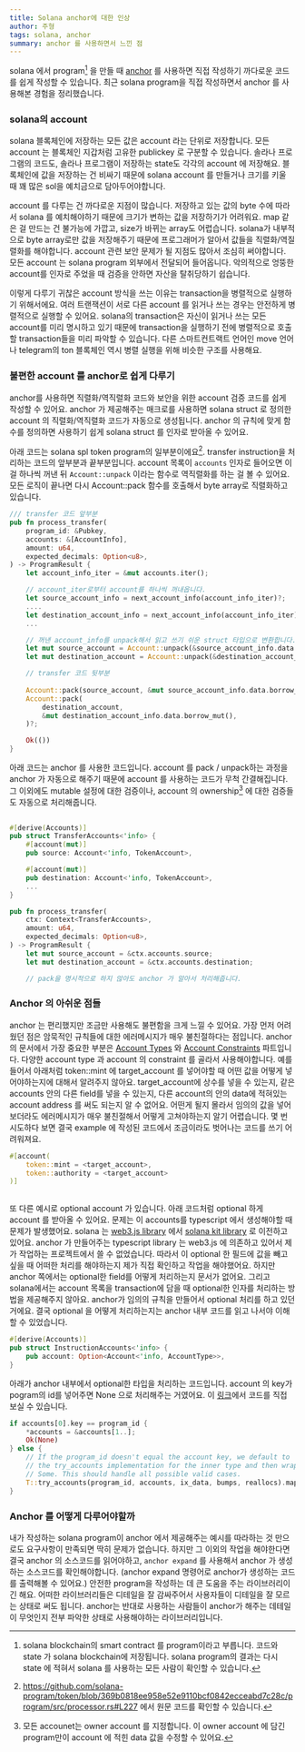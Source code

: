 ```yaml
---
title: Solana anchor에 대한 인상
author: 주형
tags: solana, anchor
summary: anchor 를 사용하면서 느낀 점
---
```


solana 에서 program[^1] 을 만들 때 [anchor](https://www.anchor-lang.com/docs) 를 사용하면 직접 작성하기 까다로운 코드를 쉽게 작성할 수 있습니다. 최근 solana program을 직접 작성하면서 anchor 를 사용해본 경험을 정리했습니다.

### solana의 account
solana 블록체인에 저장하는 모든 값은 account 라는 단위로 저장합니다. 모든 account 는 블록체인 지갑처럼 고유한 publickey 로 구분할 수 있습니다. 솔라나 프로그램의 코드도, 솔라나 프로그램이 저장하는 state도 각각의 account 에 저장해요. 블록체인에 값을 저장하는 건 비싸기 때문에 solana account 를 만들거나 크기를 키울 때 꽤 많은 sol을 예치금으로 담아두어야합니다.

account 를 다루는 건 까다로운 지점이 많습니다. 저장하고 있는 값의 byte 수에 따라서 solana 를 예치해야하기 때문에 크기가 변하는 값을 저장하기가 어려워요. map 같은 걸 만드는 건 불가능에 가깝고, size가 바뀌는 array도 어렵습니다. solana가 내부적으로 byte array로만 값을 저장해주기 때문에 프로그래머가 알아서 값들을 직렬화/역질렬화를 해야합니다. account 관련 보안 문제가 될 지점도 많아서 조심히 써야합니다. 모든 account 는 solana program 외부에서 전달되어 들어옵니다. 악의적으로 엉뚱한 account를 인자로 주었을 때 검증을 안하면 자산을 탈취당하기 쉽습니다.

이렇게 다루기 귀찮은 account 방식을 쓰는 이유는 transaction을 병렬적으로 실행하기 위해서에요. 여러 트랜잭션이 서로 다른 account 를 읽거나 쓰는 경우는 안전하게 병렬적으로 실행할 수 있어요. solana의 transaction은 자신이 읽거나 쓰는 모든 account를 미리 명시하고 있기 때문에 transaction을 실행하기 전에 병렬적으로 호출할 transaction들을 미리 파악할 수 있습니다. 다른 스마트컨트랙트 언어인 move 언어나 telegram의 ton 블록체인 역시 병렬 실행을 위해 비슷한 구조를 사용해요.

### 불편한 account 를 anchor로 쉽게 다루기

anchor를 사용하면 직렬화/역직렬화 코드와 보안을 위한 account 검증 코드를 쉽게 작성할 수 있어요. anchor 가 제공해주는 매크로를 사용하면 solana struct 로 정의한 account 의 직렬화/역직렬화 코드가 자동으로 생성됩니다. anchor 의 규칙에 맞게 함수를 정의하면 사용하기 쉽게 solana struct 를 인자로 받아올 수 있어요.

아래 코드는 solana spl token program의 일부분이에요[^2]. transfer instruction을 처리하는 코드의 앞부분과 끝부분입니다. account 목록이 `accounts` 인자로 들어오면 이걸 하나씩 꺼낸 뒤 `Account::unpack` 이라는 함수로 역직렬화를 하는 걸 볼 수 있어요. 모든 로직이 끝나면 다시 Account::pack 함수를 호출해서 byte array로 직렬화하고 있습니다.

```rust
/// transfer 코드 앞부분
pub fn process_transfer(
	program_id: &Pubkey,
	accounts: &[AccountInfo],
	amount: u64,
	expected_decimals: Option<u8>,
) -> ProgramResult {
	let account_info_iter = &mut accounts.iter();

	// account_iter로부터 account를 하나씩 꺼내옵니다.
	let source_account_info = next_account_info(account_info_iter)?;
	....
	let destination_account_info = next_account_info(account_info_iter)?;
	...

	// 꺼낸 account_info를 unpack해서 읽고 쓰기 쉬운 struct 타입으로 변환합니다.
	let mut source_account = Account::unpack(&source_account_info.data.borrow())?;
	let mut destination_account = Account::unpack(&destination_account_info.data.borrow())?;
```


```rust        
	// transfer 코드 뒷부분
	
	Account::pack(source_account, &mut source_account_info.data.borrow_mut())?;
	Account::pack(
		destination_account,
		&mut destination_account_info.data.borrow_mut(),
	)?;

	Ok(())
}

```

아래 코드는 anchor 를 사용한 코드입니다. account 를 pack / unpack하는 과정을 anchor 가 자동으로 해주기 때문에 account 를 사용하는 코드가  무척 간결해집니다. 그 이외에도 mutable 설정에 대한 검증이나, account 의 ownership[^3] 에 대한 검증들도 자동으로 처리해줍니다.

```rust
 
#[derive(Accounts)]
pub struct TransferAccounts<'info> {
    #[account(mut)]
    pub source: Account<'info, TokenAccount>,

    #[account(mut)]
    pub destination: Account<'info, TokenAccount>,
    ...
}

pub fn process_transfer(
	ctx: Context<TransferAccounts>,
	amount: u64,
	expected_decimals: Option<u8>,
) -> ProgramResult {
	let mut source_account = &ctx.accounts.source;
	let mut destination_account = &ctx.accounts.destination;

    // pack을 명시적으로 하지 않아도 anchor 가 알아서 처리해줍니다.
```

### Anchor 의 아쉬운 점들

anchor 는 편리했지만 조금만 사용해도 불편함을 크게 느낄 수 있어요. 가장 먼저 어려웠던 점은 암묵적인 규칙들에 대한 에러메시지가 매우 불친절하다는 점입니다. anchor 의 문서에서 가장 중요한 부분은 [Account Types](https://www.anchor-lang.com/docs/references/account-types) 와 [Account Constraints](https://www.anchor-lang.com/docs/references/account-constraints) 파트입니다. 다양한 account type 과 account 의 constraint 를 골라서 사용해야합니다. 예를 들어서 아래처럼 token::mint 에 target_account 를 넣어야할 때 어떤 값을 어떻게 넣어야하는지에 대해서 알려주지 않아요. target_account에 상수를 넣을 수 있는지, 같은 accounts 안의 다른 field를 넣을 수 있는지, 다른 account의 안의 data에 적혀있는 account address 를 써도 되는지 알 수 없어요. 어떤게 될지 몰라서 임의의 값을 넣어보더라도 에러메시지가 매우 불친절해서 어떻게 고쳐야하는지 알기 어렵습니다. 몇 번 시도하다 보면 결국 example 에 작성된 코드에서 조금이라도 벗어나는 코드를 쓰기 어려워져요.

```rust
#[account(
    token::mint = <target_account>,
    token::authority = <target_account>
)]
 
```

또 다른 예시로 optional account 가 있습니다. 아래 코드처럼 optional 하게 account 를 받아올 수 있어요. 문제는 이 accounts를 typescript 에서 생성해야할 때 문제가 발생했어요. solana 는 [web3.js library](https://www.npmjs.com/package/@solana/web3.js) 에서 [solana kit library](https://github.com/anza-xyz/kit) 로 이전하고 있어요. anchor 가 만들어주는 typescript library 는 web3.js 에 의존하고 있어서 제가 작업하는 프로젝트에서 쓸 수 없었습니다. 따라서 이 optional 한 필드에 값을 빼고 싶을 때 어떠한 처리를 해야하는지 제가 직접 확인하고 작업을 해야했어요. 하지만 anchor 쪽에서는 optional한 field를 어떻게 처리하는지 문서가 없어요. 그리고 solana에서는 account 목록을 transaction에 담을 때 optional한 인자를 처리하는 방법을 제공해주지 않아요. anchor가 임의의 규칙을 만들어서 optional 처리를 하고 있던 거에요. 결국 optional 을 어떻게 처리하는지는 anchor 내부 코드를 읽고 나서야 이해할 수 있었습니다.

```rust
#[derive(Accounts)]
pub struct InstructionAccounts<'info> {
    pub account: Option<Account<'info, AccountType>>,
}
```

아래가 anchor 내부에서 optional한 타입을 처리하는 코드입니다. account 의 key가 pogram의 id를 넣어주면 None 으로 처리해주는 거였어요. 이 [링크](https://github.com/solana-foundation/anchor/blob/1ebbe58158d089a2a40b5e35ebead5a10db9090d/lang/src/accounts/option.rs#L46)에서 코드를 직접 보실 수 있습니다.

```rust
if accounts[0].key == program_id {
	*accounts = &accounts[1..];
	Ok(None)
} else {
	// If the program_id doesn't equal the account key, we default to
	// the try_accounts implementation for the inner type and then wrap that with
	// Some. This should handle all possible valid cases.
	T::try_accounts(program_id, accounts, ix_data, bumps, reallocs).map(Some)
}
```

### Anchor 를 어떻게 다루어야할까

내가 작성하는 solana program이 anchor 에서 제공해주는 예시를 따라하는 것 만으로도 요구사항이 만족되면 딱히 문제가 없습니다. 하지만 그 이외의 작업을 해야한다면 결국 anchor 의 소스코드를 읽어야하고, `anchor expand` 를 사용해서 anchor 가 생성하는 소스코드를 확인해야합니다. (anchor expand 명령어로 anchor가 생성하는 코드를 출력해볼 수 있어요.) 안전한 program을 작성하는 데 큰 도움을 주는 라이브러리이긴 해요. 어떠한 라이브러리들은 디테일을 잘 감싸주어서 사용자들이 디테일을 잘 모르는 상태로 써도 됩니다. anchor는 반대로 사용하는 사람들이 anchor가 해주는 데테일이 무엇인지 전부 파악한 상태로 사용해야하는 라이브러리입니다.

[^1]: solana blockchain의 smart contract 를 program이라고 부릅니다. 코드와 state 가 solana blockchain에 저장됩니다. solana program의 결과는 다시 state 에 적혀서 solana 를 사용하는 모든 사람이 확인할 수 있습니다.

[^2]: https://github.com/solana-program/token/blob/369b0818ee958e52e9110bcf0842ecceabd7c28c/program/src/processor.rs#L227 에서 원문 코드를 확인할 수 있습니다.

[^3]: 모든 accounet는 owner account 를 지정합니다. 이 owner account 에 담긴 program만이 account 에 적힌 data 값을 수정할 수 있어요.
